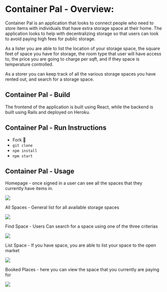 # Container Pal - Overview:

Container Pal is an application that looks to connect people who need to store items with individuals that have extra storage space at their home.  The application looks to help with decentralizing storage so that users can look to avoid paying high fees for public storage.

As a lister you are able to list the location of your storage space, the square feet of space you have for storage, the room type that user will have access to, the price you are going to charge per sqft, and if they space is temperature controlled.  

As a storer you can keep track of all the various storage spaces you have rented out, and search for a storage space.

## Container Pal - Build

The frontend of the application is built using React, while the backend is built using Rails and deployed on Heroku. 

## Container Pal - Run Instructions

- Fork 🍴
- ```git clone ```
- ``` npm install ```
- ``` npm start ```


## Container Pal - Usage

Homepage - once signed in a user can see all the spaces that they currently have items in.

![](src/Gifs/login.gif)

All Spaces - General list for all available storage spaces

![](src/Gifs/allspaces.gif)

Find Space - Users Can search for a space using one of the three criterias

![](src/Gifs/findspace.gif)

List Space - If you have space, you are able to list your space to the open market

![](src/Gifs/listspace.gif)

Booked Places - here you can view the space that you currently are paying for

![](src/Gifs/bookedplaces.gif)


